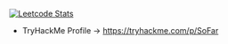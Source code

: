[![Leetcode Stats](https://leetcard.jacoblin.cool/So_far_away)](https://leetcode.com/So_far_away)
- TryHackMe Profile -> https://tryhackme.com/p/SoFar
